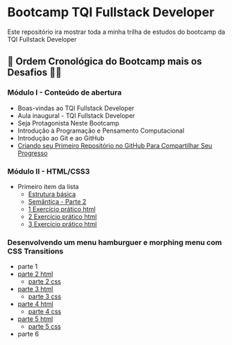 # Bootcamp TQI Fullstack Developer
Este repositório ira mostrar toda a minha trilha de estudos do bootcamp da TQI Fullstack Developer

## :pencil: Ordem Cronológica do Bootcamp mais os Desafios  :man_technologist:
### Módulo I - Conteúdo de abertura

- Boas-vindas ao TQI Fullstack Developer
- Aula inaugural - TQI Fullstack Developer
- Seja Protagonista Neste Bootcamp
- Introdução à Programação e Pensamento Computacional
- Introdução ao Git e ao GitHub
- [Criando seu Primeiro Repositório no GitHub Para Compartilhar Seu Progresso](https://github.com/vhenriqueDev/Bootcamp-TQI-Fullstack-Developer)

### Módulo II - HTML/CSS3

- Primeiro item da lista
   - [Estrutura básica](https://github.com/vhenriqueDev/Bootcamp-TQI-Fullstack-Developer/blob/main/codigos-e-desafios/M%C3%B3dulo-II%20-HTML-CSS3/Estrutura-basica.html)
   - [Semântica - Parte 2](https://github.com/vhenriqueDev/Bootcamp-TQI-Fullstack-Developer/blob/main/codigos-e-desafios/M%C3%B3dulo-II%20-HTML-CSS3/semantica-parte2.html)
   - [1 Exercício prático html](https://github.com/vhenriqueDev/Bootcamp-TQI-Fullstack-Developer/blob/main/codigos-e-desafios/M%C3%B3dulo-II%20-HTML-CSS3/exercicio-pratico.html)
   - [2 Exercício prático html](https://github.com/vhenriqueDev/Bootcamp-TQI-Fullstack-Developer/blob/main/codigos-e-desafios/M%C3%B3dulo-II%20-HTML-CSS3/exercicio-pratico2.html)
   - [3 Exercício prático html](https://github.com/vhenriqueDev/Bootcamp-TQI-Fullstack-Developer/blob/main/codigos-e-desafios/M%C3%B3dulo-II%20-HTML-CSS3/exercicio-pratico3.html)
### Desenvolvendo um menu hamburguer e morphing menu com CSS Transitions

- parte 1
- [parte 2 html](https://github.com/vhenriqueDev/Bootcamp-TQI-Fullstack-Developer/blob/main/codigos-e-desafios/M%C3%B3dulo-II%20-HTML-CSS3/desenvolvendo-um-menu-hamburguer-e-morphing-menu-com-css-Transitions/parte2.html) 
   - [parte 2 css](https://github.com/vhenriqueDev/Bootcamp-TQI-Fullstack-Developer/blob/main/codigos-e-desafios/M%C3%B3dulo-II%20-HTML-CSS3/desenvolvendo-um-menu-hamburguer-e-morphing-menu-com-css-Transitions/css/style.css)
- [parte 3 html](https://github.com/vhenriqueDev/Bootcamp-TQI-Fullstack-Developer/blob/main/codigos-e-desafios/M%C3%B3dulo-II%20-HTML-CSS3/desenvolvendo-um-menu-hamburguer-e-morphing-menu-com-css-Transitions/parte3.html)
   - [parte 3 css](https://github.com/vhenriqueDev/Bootcamp-TQI-Fullstack-Developer/blob/main/codigos-e-desafios/M%C3%B3dulo-II%20-HTML-CSS3/desenvolvendo-um-menu-hamburguer-e-morphing-menu-com-css-Transitions/css/styles.css)
- [parte 4 html](https://github.com/vhenriqueDev/Bootcamp-TQI-Fullstack-Developer/blob/main/codigos-e-desafios/M%C3%B3dulo-II%20-HTML-CSS3/desenvolvendo-um-menu-hamburguer-e-morphing-menu-com-css-Transitions/parte4.html)
   - [parte 4 css](https://github.com/vhenriqueDev/Bootcamp-TQI-Fullstack-Developer/blob/main/codigos-e-desafios/M%C3%B3dulo-II%20-HTML-CSS3/desenvolvendo-um-menu-hamburguer-e-morphing-menu-com-css-Transitions/css/style4.css)
- [parte 5 html](https://github.com/vhenriqueDev/Bootcamp-TQI-Fullstack-Developer/blob/main/codigos-e-desafios/M%C3%B3dulo-II%20-HTML-CSS3/desenvolvendo-um-menu-hamburguer-e-morphing-menu-com-css-Transitions/parte5.html)
   - [parte 5 css](https://github.com/vhenriqueDev/Bootcamp-TQI-Fullstack-Developer/blob/main/codigos-e-desafios/M%C3%B3dulo-II%20-HTML-CSS3/desenvolvendo-um-menu-hamburguer-e-morphing-menu-com-css-Transitions/css/style5.css)
- parte 6
